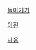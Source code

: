[돌아가기](../../2023년7월2023Julio.md/##20230728)

[이전](../2023_07_27/README.md)


[다음](../2023_07_29/README.md)